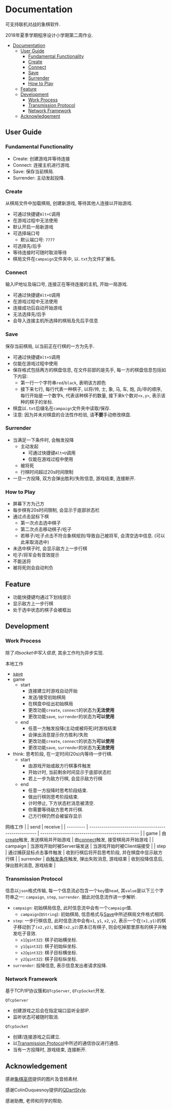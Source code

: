 # Documentation

可支持联机对战的象棋软件.

2018年夏季学期程序设计小学期第二周作业.

- [Documentation](#documentation)
  - [User Guide](#user-guide)
    - [Fundamental Functionality](#fundamental-functionality)
    - [Create](#create)
    - [Connect](#connect)
    - [Save](#save)
    - [Surrender](#surrender)
    - [How to Play](#how-to-play)
  - [Feature](#feature)
  - [Development](#development)
    - [Work Process](#work-process)
    - [Transmission Protocol](#transmission-protocol)
    - [Network Framework](#network-framework)
  - [Acknowledgement](#acknowledgement)

## User Guide

### Fundamental Functionality

- Create: 创建游戏并等待连接
- Connect: 连接主机进行游戏.
- Save: 保存当前棋局.
- Surrender: 主动发起投降.

### Create

从棋局文件中加载棋局, 创建新游戏, 等待其他人连接以开始游戏.
- 可通过快捷键`Alt+C`调用
- 在游戏过程中无法使用
- 默认开启一局新游戏
- 可选择端口号
    - 默认端口号: `7777`
- 可选择先/后手
- 等待连接时可随时取消等待
- 棋局文件在`campaign`文件夹中, 以`.txt`为文件扩展名.

### Connect

输入IP地址及端口号, 连接正在等待连接的主机, 开始一局游戏.
- 可通过快捷键`Alt+O`调用
- 在游戏过程中无法使用
- 连接成功后自动开始游戏
- 无法选择先/后手
- 会导入连接主机所选择的棋局及先后手信息

### Save

保存当前棋局, 以当前正在行棋的一方为先手.
- 可通过快捷键`Alt+S`调用
- 仅能在游戏过程中使用
- 保存格式包括两方的棋盘信息, 在文件前部的是先手, 每一方的棋盘信息包括如下内容:
    - 第一行一个字符串`red`/`black`, 表明该方颜色
    - 接下来七行, 每行代表一种棋子, 以将/帅, 士, 象, 马, 车, 炮, 兵/卒的顺序, 每行开始是一个数字`k`, 代表该种棋子的数量, 接下来k个数对`<x,y>`, 表示该种的棋子的坐标.
- 棋盘以`.txt`后缀名在`campaign`文件夹中读取/保存.
- 注意: 因为并未对棋盘的合法性作检验, 请**不要**手动修改棋盘.

### Surrender

- 当满足一下条件时, 会触发投降
    - 主动发起
        - 可通过快捷键`Alt+U`调用
        - 仅能在游戏过程中使用
    - 被将死
    - 行棋时间超过20s时间限制
- 一旦一方投降, 双方会弹出胜利/失败信息, 游戏结束, 连接断开.

### How to Play

- 屏幕下方为己方
- 每步棋有20s时间限制, 会显示于底部状态栏
- 通过点击鼠标下棋
    - 第一次点击选中棋子
    - 第二次点击移动棋子/吃子
    - 若移子/吃子点击不符合象棋规则/导致自己被将军, 会清空选中信息. (可以此来取消选中)
- 未选中棋子时, 会显示敌方上一步行棋
- 吃子/将军会有音效提示
- 不能送将
- 被将死则会自动判负

## Feature

- 功能快捷键均通过下划线提示
- 显示敌方上一步行棋
- 处于选中状态的棋子会被框出

## Development

### Work Process

除了*向socket中写入信息*, 其余工作均为异步实现.

本地工作
- [save](#save)
- game
    - start
        - 连接建立时游戏自动开始
        - 发送/接受初始棋局
        - 在棋盘中绘出初始棋局
        - 更改功能`create`, `connect`的状态为**无法使用**
        - 更改功能`save`, `surrender`的状态为**可以使用**
    - end
        - 任意一方触发投降(主动或被将死)时游戏结束
        - 会弹出消息提示你方胜利/失败
        - 更改功能`create`, `connect`的状态为**可以使用**
        - 更改功能`save`, `surrender`的状态为**无法使用**
- think: 思考阶段, 在一定时间(20s)内等待一步行棋.
    - start
        - 由游戏开始或敌方行棋事件触发
        - 开始计时, 当前剩余时间显示于底部状态栏
        - 若上一步为敌方行棋, 会显示敌方行棋
    - end
        - 任意一方投降时思考阶段结束.
        - 做出行棋则思考阶段结束.
        - 计时停止, 下方状态栏消息被清空.
        - 你需要等待敌方思考并行棋.
        - 己方行棋仍然会被留存显示

网络工作
|           | send                                                 | receive                                          |
| --------- | ---------------------------------------------------- | ------------------------------------------------ |
| game      | 由[create](#create)触发, 发送棋局并开始游戏          | 由[connect](#connect)触发, 接受棋局并开始游戏    |
| campaign  | 当游戏开始时被Server端发送                           | 当游戏开始时被Client端接受                       |
| step      | 通过捕获鼠标点击事件触发                             | 收到行棋后将开启思考阶段, 并在棋盘中显示敌方行棋 |
| surrender | 由[触发条件](#surrender)触发, 弹出失败消息, 游戏结束 | 收到投降信息后, 弹出胜利消息, 游戏结束           |

### Transmission Protocol

信息以`json`格式传输, 每一个信息流必包含一个`key`值`head`, 其`value`是以下三个字符串之一: `campaign`, `step`, `surrender`. 据此对信息流作进一步解析.
- `campaign`: 初始棋局信息, 此时信息流中会有一个`campaign`值.
    - `campaign`(`QString`): 初始棋局, 信息格式与[Save](#save)中所述棋局文件格式相同.
- `step`: 一步行棋信息, 此时信息流中会有`x1`, `y1`, `x2`, `y2`, 表示一个在`(x1,y1)`的棋子移动到了`(x2,y2)`, 如果`(x2,y2)`原本已有棋子, 则会吃掉那里原有的棋子并触发吃子音效.
    - `x1`(`qint32`): 棋子初始横坐标.
    - `y1`(`qint32`): 棋子初始纵坐标.
    - `x2`(`qint32`): 棋子目标横坐标.
    - `y2`(`qint32`): 棋子目标纵坐标.
- `surrender`: 投降信息, 表示信息发出者请求投降.

### Network Framework

基于TCP/IP协议簇和`QTcpServer`, `QTcpSocket`开发.

`QTcpServer`
- 创建游戏之后会在指定端口监听全部IP.
- 监听状态可被随时取消.

`QTcpSocket`
- 创建/连接游戏之后建立.
- 以[Transmission Protocol](#transmission-protocol)中所述的通信协议进行通信.
- 当有一方投降时, 游戏结束, 连接断开.

## Acknowledgement

感谢[象棋巫师](https://www.xqbase.com/)提供的图片及音频素材.

感谢ColinDuquesnoy提供的[QDartStyle](https://github.com/ColinDuquesnoy/QDarkStyleSheet).

感谢助教, 老师和同学的帮助. 
